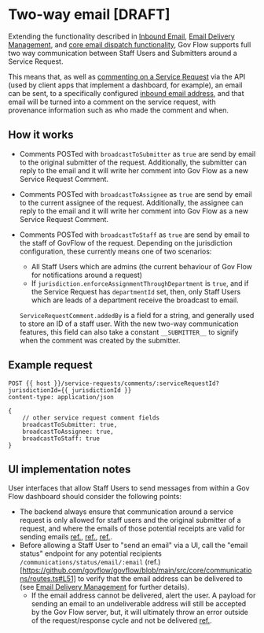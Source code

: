 # Two-way email [DRAFT]

Extending the functionality described in [Inbound Email](inbound-email.md), [Email Delivery Management](email-delivery-management.md), and [core email dispatch functionality](https://github.com/govflow/govflow/blob/main/src/email/index.ts#L9), Gov Flow supports full two way communication between Staff Users and Submitters around a Service Request.

This means that, as well as [commenting on a Service Request](https://github.com/govflow/govflow/blob/main/src/core/service-requests/routes.ts#L72) via the API (used by client apps that implement a dashboard, for example), an email can be sent, to a specifically configured [inbound email address](), and that email will be turned into a comment on the service request, with provenance information such as who made the comment and when.

## How it works

- Comments POSTed with `broadcastToSubmitter` as `true` are send by email to the original submitter of the request. Additionally, the submitter can reply to the email and it will write her comment into Gov Flow as a new Service Request Comment.
- Comments POSTed with `broadcastToAssignee` as `true` are send by email to the current assignee of the request. Additionally, the assignee can reply to the email and it will write her comment into Gov Flow as a new Service Request Comment.
- Comments POSTed with `broadcastToStaff` as `true` are send by email to the staff of GovFlow of the request. Depending on the jurisdiction configuration, these currently means one of two scenarios:
  - All Staff Users which are admins (the current behaviour of Gov Flow for notifications around a request)
  - If `jurisdiction.enforceAssignmentThroughDepartment` is `true`, and if the Service Request has `departmentId` set, then, only Staff Users which are leads of a department receive the broadcast to email.

  `ServiceRequestComment.addedBy` is a field for a string, and generally used to store an ID of a staff user. With the new two-way communication features, this field can also take a constant `__SUBMITTER__` to signify when the comment was created by the submitter.

## Example request

```http
POST {{ host }}/service-requests/comments/:serviceRequestId?jurisdictionId={{ jurisdictionId }}
content-type: application/json

{
    // other service request comment fields
    broadcastToSubmitter: true,
    broadcastToAssignee: true,
    broadcastToStaff: true
}
```

## UI implementation notes

User interfaces that allow Staff Users to send messages from within a Gov Flow dashboard should consider the following points:

- The backend always ensure that communication around a service request is only allowed for staff users and the original submitter of a request, and where the emails of those potential receipts are valid for sending emails [ref.](https://github.com/govflow/govflow/blob/main/src/core/communications/helpers.ts#L106), [ref.](https://github.com/govflow/govflow/blob/main/src/core/communications/repositories.ts#L90), [ref.](https://github.com/govflow/govflow/blob/main/src/core/service-requests/routes.ts#L72).
- Before allowing a Staff User to "send an email" via a UI, call the "email status" endpoint for any potential recipients `/communications/status/email/:email` (ref.)[https://github.com/govflow/govflow/blob/main/src/core/communications/routes.ts#L51] to verify that the email address can be delivered to (see [Email Delivery Management](email-deliver-management.md) for further details).
  - If the email address cannot be delivered, alert the user. A payload for sending an email to an undeliverable address will still be accepted by the Gov Flow server, but, it will ultimately throw an error outside of the request/response cycle and not be delivered [ref.](https://github.com/govflow/govflow/blob/main/src/core/communications/helpers.ts#L106).
